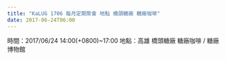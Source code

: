 ```yaml
---
title: "KaLUG 1706 每月定期聚會 地點 橋頭糖廠 糖廠咖啡"
date: 2017-06-24T06:00
---
```


時間：2017/06/24 14:00(+0800)~17:00
地點：高雄 橋頭糖廠 糖廠咖啡 / 糖廠博物館